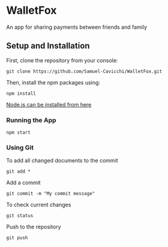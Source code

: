 # WalletFox
An app for sharing payments between friends and family

## Setup and Installation

First, clone the repository from your console:
```
git clone https://github.com/Samuel-Cavicchi/WalletFox.git
```

Then, install the npm packages using:
```
npm install
```

[Node.js can be installed from here](https://nodejs.org/en/download/)

### Running the App

```
npm start
```

### Using Git

To add all changed documents to the commit
```
git add *
```

Add a commit
```
git commit -m "My commit message"
```

To check current changes
```
git status
```

Push to the repository
```
git push
```

